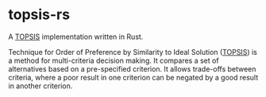 # topsis-rs

A [TOPSIS](https://en.wikipedia.org/wiki/TOPSIS) implementation written in Rust.

Technique for Order of Preference by Similarity to Ideal Solution ([TOPSIS](https://en.wikipedia.org/wiki/TOPSIS)) is a method for multi-criteria decision making. It compares a set of alternatives based on a pre-specified criterion. It allows trade-offs between criteria, where a poor result in one criterion can be negated by a good result in another criterion.
